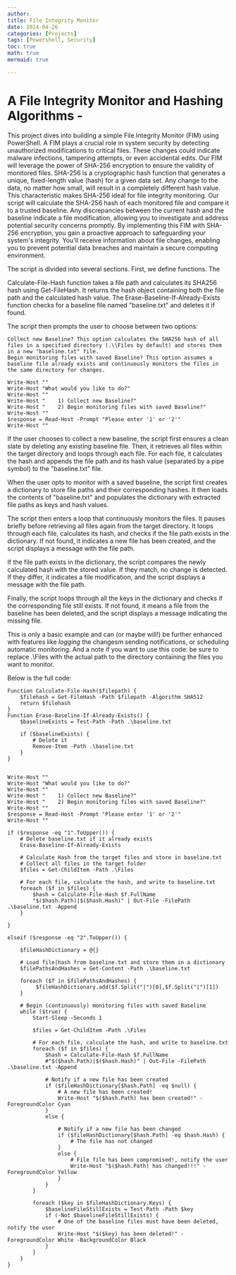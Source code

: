 ```yaml
---
author: 
title: File Integrity Monitor
date: 2024-04-26
categories: [Projects]
tags: [Powershell, Security]
toc: true
math: true
mermaid: true

---
```

# A File Integrity Monitor and Hashing Algorithms -

This project dives into building a simple File Integrity Monitor (FIM) using PowerShell. A FIM plays a crucial role in system security by detecting unauthorized modifications to critical files. These changes could indicate malware infections, tampering attempts, or even accidental edits. Our FIM will leverage the power of SHA-256 encryption to ensure the validity of monitored files. SHA-256 is a cryptographic hash function that generates a unique, fixed-length value (hash) for a given data set. Any change to the data, no matter how small, will result in a completely different hash value. This characteristic makes SHA-256 ideal for file integrity monitoring. Our script will calculate the SHA-256 hash of each monitored file and compare it to a trusted baseline. Any discrepancies between the current hash and the baseline indicate a file modification, allowing you to investigate and address potential security concerns promptly. By implementing this FIM with SHA-256 encryption, you gain a proactive approach to safeguarding your system's integrity. You'll receive information about file changes, enabling you to prevent potential data breaches and maintain a secure computing environment.

The script is divided into several sections. First, we define functions. The 

Calculate-File-Hash function takes a file path and calculates its SHA256 hash using Get-FileHash. It returns the hash object containing both the file path and the calculated hash value. The Erase-Baseline-If-Already-Exists function checks for a baseline file named "baseline.txt" and deletes it if found.

The script then prompts the user to choose between two options:

    Collect new Baseline? This option calculates the SHA256 hash of all files in a specified directory (.\\Files by default) and stores them in a new "baseline.txt" file.
    Begin monitoring files with saved Baseline? This option assumes a baseline file already exists and continuously monitors the files in the same directory for changes.

```
Write-Host ""
Write-Host "What would you like to do?"
Write-Host ""
Write-Host "    1) Collect new Baseline?"
Write-Host "    2) Begin monitoring files with saved Baseline?"
Write-Host ""
$response = Read-Host -Prompt "Please enter '1' or '2'"
Write-Host ""
```

If the user chooses to collect a new baseline, the script first ensures a clean slate by deleting any existing baseline file. Then, it retrieves all files within the target directory and loops through each file. For each file, it calculates the hash and appends the file path and its hash value (separated by a pipe symbol) to the "baseline.txt" file.

When the user opts to monitor with a saved baseline, the script first creates a dictionary to store file paths and their corresponding hashes. It then loads the contents of "baseline.txt" and populates the dictionary with extracted file paths as keys and hash values.

The script then enters a loop that continuously monitors the files. It pauses briefly before retrieving all files again from the target directory. It loops through each file, calculates its hash, and checks if the file path exists in the dictionary. If not found, it indicates a new file has been created, and the script displays a message with the file path.

If the file path exists in the dictionary, the script compares the newly calculated hash with the stored value. If they match, no change is detected. If they differ, it indicates a file modification, and the script displays a message with the file path.

Finally, the script loops through all the keys in the dictionary and checks if the corresponding file still exists. If not found, it means a file from the baseline has been deleted, and the script displays a message indicating the missing file.

This is only a basic example and can (or maybe will!) be further enhanced with features like *logging* the changesm sending notifications, or scheduling automatic monitoring.
And a note if you want to use this code: be sure to replace .\Files with the actual path to the directory containing the files you want to monitor. 


Below is the full code:
```
Function Calculate-File-Hash($filepath) {
    $filehash = Get-FileHash -Path $filepath -Algorithm SHA512
    return $filehash
}
Function Erase-Baseline-If-Already-Exists() {
    $baselineExists = Test-Path -Path .\baseline.txt

    if ($baselineExists) {
        # Delete it
        Remove-Item -Path .\baseline.txt
    }
}


Write-Host ""
Write-Host "What would you like to do?"
Write-Host ""
Write-Host "    1) Collect new Baseline?"
Write-Host "    2) Begin monitoring files with saved Baseline?"
Write-Host ""
$response = Read-Host -Prompt "Please enter '1' or '2'"
Write-Host ""

if ($response -eq "1".ToUpper()) {
    # Delete baseline.txt if it already exists
    Erase-Baseline-If-Already-Exists

    # Calculate Hash from the target files and store in baseline.txt
    # Collect all files in the target folder
    $files = Get-ChildItem -Path .\Files

    # For each file, calculate the hash, and write to baseline.txt
    foreach ($f in $files) {
        $hash = Calculate-File-Hash $f.FullName
        "$($hash.Path)|$($hash.Hash)" | Out-File -FilePath .\baseline.txt -Append
    }
    
}

elseif ($response -eq "2".ToUpper()) {
    
    $fileHashDictionary = @{}

    # Load file|hash from baseline.txt and store them in a dictionary
    $filePathsAndHashes = Get-Content -Path .\baseline.txt
    
    foreach ($f in $filePathsAndHashes) {
         $fileHashDictionary.add($f.Split("|")[0],$f.Split("|")[1])
    }

    # Begin (continuously) monitoring files with saved Baseline
    while ($true) {
        Start-Sleep -Seconds 1
        
        $files = Get-ChildItem -Path .\Files

        # For each file, calculate the hash, and write to baseline.txt
        foreach ($f in $files) {
            $hash = Calculate-File-Hash $f.FullName
            #"$($hash.Path)|$($hash.Hash)" | Out-File -FilePath .\baseline.txt -Append

            # Notify if a new file has been created
            if ($fileHashDictionary[$hash.Path] -eq $null) {
                # A new file has been created!
                Write-Host "$($hash.Path) has been created!" -ForegroundColor Cyan
            }
            else {

                # Notify if a new file has been changed
                if ($fileHashDictionary[$hash.Path] -eq $hash.Hash) {
                    # The file has not changed
                }
                else {
                    # File file has been compromised!, notify the user
                    Write-Host "$($hash.Path) has changed!!!" -ForegroundColor Yellow
                }
            }
        }

        foreach ($key in $fileHashDictionary.Keys) {
            $baselineFileStillExists = Test-Path -Path $key
            if (-Not $baselineFileStillExists) {
                # One of the baseline files must have been deleted, notify the user
                Write-Host "$($key) has been deleted!" -ForegroundColor White -BackgroundColor Black
            }
        }
    }
}
```